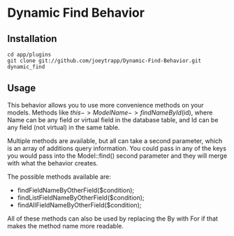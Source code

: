 # Dynamic Find Behavior

## Installation
	
	cd app/plugins
	git clone git://github.com/joeytrapp/Dynamic-Find-Behavior.git dynamic_find

## Usage

This behavior allows you to use more convenience methods on your models. Methods like $this->ModelName->findNameById($id), where Name can be any field or virtual field in the database table, and Id can be any field (not virtual) in the same table.

Multiple methods are available, but all can take a second parameter, which is an array of additions query information. You could pass in any of the keys you would pass into the Model::find() second parameter and they will merge with what the behavior creates.

The possible methods available are:

* findFieldNameByOtherField($condition);
* findListFieldNameByOtherField($condition);
* findAllFieldNameByOtherField($condition);

All of these methods can also be used by replacing the By with For if that makes the method name more readable.